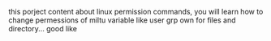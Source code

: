this porject content about linux permission commands,
you will learn how to change permessions of miltu variable 
like user grp own for files and directory...
good like
